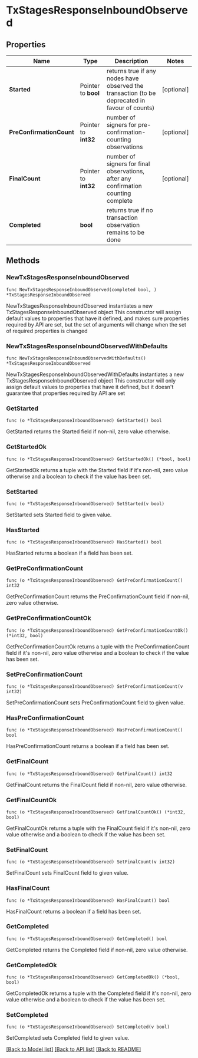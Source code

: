 # TxStagesResponseInboundObserved

## Properties

Name | Type | Description | Notes
------------ | ------------- | ------------- | -------------
**Started** | Pointer to **bool** | returns true if any nodes have observed the transaction (to be deprecated in favour of counts) | [optional] 
**PreConfirmationCount** | Pointer to **int32** | number of signers for pre-confirmation-counting observations | [optional] 
**FinalCount** | Pointer to **int32** | number of signers for final observations, after any confirmation counting complete | [optional] 
**Completed** | **bool** | returns true if no transaction observation remains to be done | 

## Methods

### NewTxStagesResponseInboundObserved

`func NewTxStagesResponseInboundObserved(completed bool, ) *TxStagesResponseInboundObserved`

NewTxStagesResponseInboundObserved instantiates a new TxStagesResponseInboundObserved object
This constructor will assign default values to properties that have it defined,
and makes sure properties required by API are set, but the set of arguments
will change when the set of required properties is changed

### NewTxStagesResponseInboundObservedWithDefaults

`func NewTxStagesResponseInboundObservedWithDefaults() *TxStagesResponseInboundObserved`

NewTxStagesResponseInboundObservedWithDefaults instantiates a new TxStagesResponseInboundObserved object
This constructor will only assign default values to properties that have it defined,
but it doesn't guarantee that properties required by API are set

### GetStarted

`func (o *TxStagesResponseInboundObserved) GetStarted() bool`

GetStarted returns the Started field if non-nil, zero value otherwise.

### GetStartedOk

`func (o *TxStagesResponseInboundObserved) GetStartedOk() (*bool, bool)`

GetStartedOk returns a tuple with the Started field if it's non-nil, zero value otherwise
and a boolean to check if the value has been set.

### SetStarted

`func (o *TxStagesResponseInboundObserved) SetStarted(v bool)`

SetStarted sets Started field to given value.

### HasStarted

`func (o *TxStagesResponseInboundObserved) HasStarted() bool`

HasStarted returns a boolean if a field has been set.

### GetPreConfirmationCount

`func (o *TxStagesResponseInboundObserved) GetPreConfirmationCount() int32`

GetPreConfirmationCount returns the PreConfirmationCount field if non-nil, zero value otherwise.

### GetPreConfirmationCountOk

`func (o *TxStagesResponseInboundObserved) GetPreConfirmationCountOk() (*int32, bool)`

GetPreConfirmationCountOk returns a tuple with the PreConfirmationCount field if it's non-nil, zero value otherwise
and a boolean to check if the value has been set.

### SetPreConfirmationCount

`func (o *TxStagesResponseInboundObserved) SetPreConfirmationCount(v int32)`

SetPreConfirmationCount sets PreConfirmationCount field to given value.

### HasPreConfirmationCount

`func (o *TxStagesResponseInboundObserved) HasPreConfirmationCount() bool`

HasPreConfirmationCount returns a boolean if a field has been set.

### GetFinalCount

`func (o *TxStagesResponseInboundObserved) GetFinalCount() int32`

GetFinalCount returns the FinalCount field if non-nil, zero value otherwise.

### GetFinalCountOk

`func (o *TxStagesResponseInboundObserved) GetFinalCountOk() (*int32, bool)`

GetFinalCountOk returns a tuple with the FinalCount field if it's non-nil, zero value otherwise
and a boolean to check if the value has been set.

### SetFinalCount

`func (o *TxStagesResponseInboundObserved) SetFinalCount(v int32)`

SetFinalCount sets FinalCount field to given value.

### HasFinalCount

`func (o *TxStagesResponseInboundObserved) HasFinalCount() bool`

HasFinalCount returns a boolean if a field has been set.

### GetCompleted

`func (o *TxStagesResponseInboundObserved) GetCompleted() bool`

GetCompleted returns the Completed field if non-nil, zero value otherwise.

### GetCompletedOk

`func (o *TxStagesResponseInboundObserved) GetCompletedOk() (*bool, bool)`

GetCompletedOk returns a tuple with the Completed field if it's non-nil, zero value otherwise
and a boolean to check if the value has been set.

### SetCompleted

`func (o *TxStagesResponseInboundObserved) SetCompleted(v bool)`

SetCompleted sets Completed field to given value.



[[Back to Model list]](../README.md#documentation-for-models) [[Back to API list]](../README.md#documentation-for-api-endpoints) [[Back to README]](../README.md)


